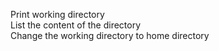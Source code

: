Print working directory    
List the content of the directory     
Change the working directory to home directory

